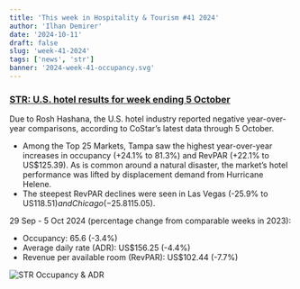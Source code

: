 ```yaml
---
title: 'This week in Hospitality & Tourism #41 2024'
author: 'Ilhan Demirer'
date: '2024-10-11'
draft: false
slug: 'week-41-2024'
tags: ['news', 'str']
banner: '2024-week-41-occupancy.svg'
---
```


### [STR: U.S. hotel results for week ending 5 October](https://str.com/press-release/us-hotel-results-week-ending-5-october)

Due to Rosh Hashana, the U.S. hotel industry reported negative year-over-year comparisons, according to CoStar’s latest data through 5 October.

- Among the Top 25 Markets, Tampa saw the highest year-over-year increases in occupancy (+24.1% to 81.3%) and RevPAR (+22.1% to US$125.39). As is common around a natural disaster, the market’s hotel performance was lifted by displacement demand from Hurricane Helene.
- The steepest RevPAR declines were seen in Las Vegas (-25.9% to US$118.51) and Chicago (-25.8% to US$115.05).

29 Sep - 5 Oct 2024 (percentage change from comparable weeks in 2023):

- Occupancy: 65.6 (-3.4%)
- Average daily rate (ADR): US$156.25 (-4.4%)
- Revenue per available room (RevPAR): US$102.44 (-7.7%)

![STR Occupancy & ADR](/images/blogimages/2024-week-41-occupancy.svg)
